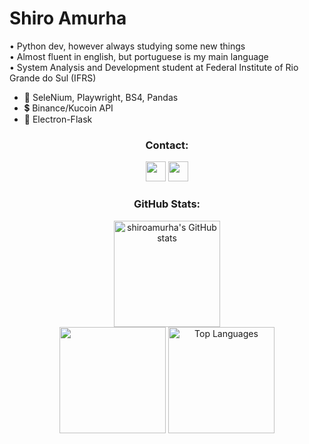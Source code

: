 # Shiro Amurha 
  
• Python dev, however always studying some new things <br>
• Almost fluent in english, but portuguese is my main language <br>
• System Analysis and Development student at Federal Institute of Rio Grande do Sul (IFRS) <br>

* 🐍 SeleNium, Playwright, BS4, Pandas
* 💲 Binance/Kucoin API
* 🧪 Electron-Flask
  
<div align="center">
<h3>Contact:</h3>
<p align="center"> <a href="https://discord.com/users/281563886388379649" target="_blank" rel="noreferrer"><img src="https://raw.githubusercontent.com/danielcranney/readme-generator/main/public/icons/socials/discord.svg" width="32" height="32" /></a>
<a href="https://www.linkedin.com/in/shiroamurha/" target="_blank" rel="noreferrer"><img src="https://raw.githubusercontent.com/danielcranney/readme-generator/main/public/icons/socials/linkedin.svg" width="32" height="32" /></a>



  
  <h3>GitHub Stats:</h3>
<!-- Github Badges -->
<img  height="170" src="https://github-readme-stats.vercel.app/api?username=shiroamurha&show_icons=true&hide=&count_private=true&title_color=3382ed&text_color=ffffff&icon_color=3382ed&bg_color=171717&hide_border=true&show_icons=true" alt="shiroamurha's GitHub stats" /><br>

<!-- Github Stats -->

<img  height="170"  src="https://github-readme-streak-stats.herokuapp.com/?user=shiroamurha&stroke=ffffff&background=171717&ring=3382ed&fire=3382ed&currStreakNum=ffffff&currStreakLabel=3382ed&sideNums=ffffff&sideLabels=ffffff&dates=ffffff&hide_border=true" />

<!-- Top Languages -->
<img align="justify" height="170" src="https://github-readme-stats.vercel.app/api/top-langs/?username=shiroamurha&layout=compact&title_color=3382ed&text_color=ffffff&icon_color=3382ed&bg_color=171717&hide_border=true&locale=en&custom_title=Top%20%Languages" alt="Top Languages" />
</div>




 
